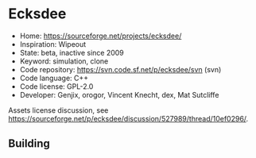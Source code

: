 # Ecksdee

- Home: https://sourceforge.net/projects/ecksdee/
- Inspiration: Wipeout
- State: beta, inactive since 2009
- Keyword: simulation, clone
- Code repository: https://svn.code.sf.net/p/ecksdee/svn (svn)
- Code language: C++
- Code license: GPL-2.0
- Developer: Genjix, orogor, Vincent Knecht, dex, Mat Sutcliffe

Assets license discussion, see https://sourceforge.net/p/ecksdee/discussion/527989/thread/10ef0296/.

## Building
